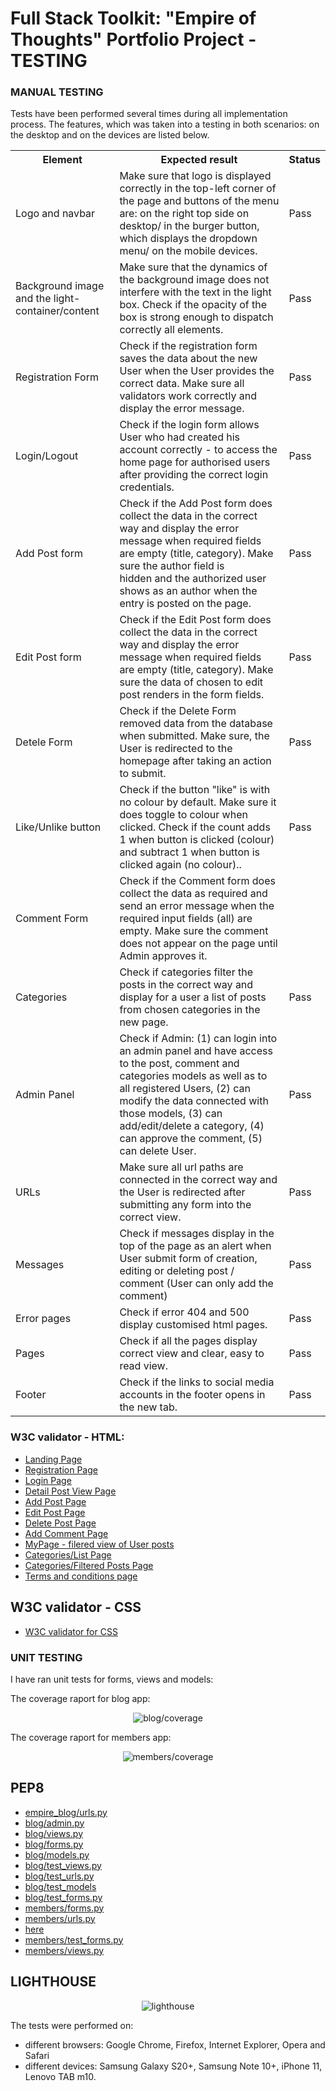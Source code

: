 # Full Stack Toolkit: "Empire of Thoughts" Portfolio Project - TESTING

<p id="welcome"></p>

### MANUAL TESTING
Tests have been performed several times during all implementation process.
The features, which was taken into a testing in both scenarios: on the desktop and on the devices are listed below.

<table>
  <tr>
    <th>Element</th>
    <th>Expected result</th>
    <th>Status</th>
  </tr>
  <tr>
    <td>Logo and navbar</td>
    <td>Make sure that logo is displayed correctly in the top-left corner of the page and buttons of the menu are: on the right top side on desktop/ in the burger button, which displays the dropdown menu/ on the mobile devices.</td>
    <td>Pass</td>
  </tr>
  <tr>
    <td>Background image and the light-container/content</td>
    <td>Make sure that the dynamics of the background image does not interfere with the text in the light box. Check if the opacity of the box is strong enough to dispatch correctly all elements.</td>
    <td>Pass</td>
  </tr>
    <tr>
    <td>Registration Form</td>
    <td>Check if the registration form saves the data about the new User when the User provides the correct data. Make sure all validators work correctly and display the error message.</td>
    <td>Pass</td>
  </tr>
    <tr>
    <td>Login/Logout</td>
    <td>Check if the login form allows User who had created his account correctly - to access the home page for authorised users after providing the correct login credentials.</td>
    <td>Pass</td>
  </tr>
    <tr>
    <td>Add Post form</td>
    <td>Check if the Add Post form does collect the data in the correct way and display the error message when required fields are empty (title, category). Make sure the author field is hidden and the authorized user shows as an author when the entry is posted on the page.</td>
    <td>Pass</td>
  </tr>
    <tr>
    <td>Edit Post form</td>
    <td>Check if the Edit Post form does collect the data in the correct way and display the error message when required fields are empty (title, category). Make sure the data of chosen to edit post renders in the form fields.</td>
    <td>Pass</td>
  </tr>
    <tr>
    <td>Detele Form</td>
    <td>Check if the Delete Form removed data from the database when submitted. Make sure, the User is redirected to the homepage after taking an action to submit.</td>
    <td>Pass</td>
  </tr>
      <tr>
    <td>Like/Unlike button</td>
    <td>Check if the button "like" is with no colour by default. Make sure it does toggle to colour when clicked. Check if the count adds 1 when button is clicked (colour) and subtract 1 when button is clicked again (no colour)..</td>
    <td>Pass</td>
  </tr>
      <tr>
    <td>Comment Form</td>
    <td>Check if the Comment form does collect the data as required and send an error message when the required input fields (all) are empty. Make sure the comment does not appear on the page until Admin approves it.</td>
  </tr>
      <tr>
    <td>Categories</td>
    <td>Check if categories filter the posts in the correct way and display for a user a list of posts from chosen categories in the new page.</td>
    <td>Pass</td>
  </tr>
      <tr>
    <td>Admin Panel</td>
    <td>Check if Admin: (1) can login into an admin panel and have access to the post, comment and categories models as well as to all registered Users, (2) can modify the data connected with those models, (3) can add/edit/delete a category, (4) can approve the comment, (5) can delete User.</td>
    <td>Pass</td>
  </tr>
        <tr>
    <td>URLs</td>
    <td>Make sure all url paths are connected in the correct way and the User is redirected after submitting any form into the correct view.</td>
    <td>Pass</td>
  </tr>
        <tr>
    <td>Messages</td>
    <td>Check if messages display in the top of the page as an alert when User submit form of creation, editing or deleting post / comment (User can only add the comment)</td>
    <td>Pass</td>
  </tr>
        <tr>
    <td>Error pages</td>
    <td>Check if error 404 and 500 display customised html pages.</td>
    <td>Pass</td>
  </tr>
          <tr>
    <td>Pages</td>
    <td>Check if all the pages display correct view and clear, easy to read view.</td>
    <td>Pass</td>
  </tr>
          <tr>
    <td>Footer</td>
    <td>Check if the links to social media accounts in the footer opens in the new tab.</td>
    <td>Pass</td>
  </tr>
</table>


### W3C validator - HTML:
- <a href="https://github.com/KlaudiaBC/FST-Project-Empire-of-Thoughts/blob/main/static/images/readme/testing/valid-html-landingp.png?raw=true">Landing Page</a>
- <a href="https://github.com/KlaudiaBC/FST-Project-Empire-of-Thoughts/blob/main/static/images/readme/testing/valid-registration.png?raw=true">Registration Page</a>
- <a href="https://github.com/KlaudiaBC/FST-Project-Empire-of-Thoughts/blob/main/static/images/readme/testing/valid-html-login.png?raw=true">Login Page</a>
- <a href="https://github.com/KlaudiaBC/FST-Project-Empire-of-Thoughts/blob/main/static/images/readme/testing/valid-html-postview.png?raw=true">Detail Post View Page</a>
- <a href="https://github.com/KlaudiaBC/FST-Project-Empire-of-Thoughts/blob/main/static/images/readme/testing/valid-add-post.png?raw=true">Add Post Page</a>
- <a href="https://github.com/KlaudiaBC/FST-Project-Empire-of-Thoughts/blob/main/static/images/readme/testing/valid-html-editpage.png?raw=true">Edit Post Page</a>
- <a href="https://github.com/KlaudiaBC/FST-Project-Empire-of-Thoughts/blob/main/static/images/readme/testing/valid-html-delete.png?raw=true">Delete Post Page</a>
- <a href="https://github.com/KlaudiaBC/FST-Project-Empire-of-Thoughts/blob/main/static/images/readme/testing/valid-add-comment.png?raw=true">Add Comment Page</a>
- <a href="https://github.com/KlaudiaBC/FST-Project-Empire-of-Thoughts/blob/main/static/images/readme/testing/valid-html-mypage.png?raw=true">MyPage - filered view of User posts</a>
- <a href="https://github.com/KlaudiaBC/FST-Project-Empire-of-Thoughts/blob/main/static/images/readme/testing/valid-html-cat-list.png?raw=true">Categories/List Page</a>
- <a href="https://github.com/KlaudiaBC/FST-Project-Empire-of-Thoughts/blob/main/static/images/readme/testing/valid-html-categories.png?raw=true">Categories/Filtered Posts Page</a>
- <a href="https://github.com/KlaudiaBC/FST-Project-Empire-of-Thoughts/blob/main/static/images/readme/testing/valid-html-terms.png?raw=true">Terms and conditions page</a>

## W3C validator - CSS
- <a href="https://github.com/KlaudiaBC/FST-Project-Empire-of-Thoughts/blob/main/static/images/readme/testing/css_validator.png?raw=true">W3C validator for CSS</a>

### UNIT TESTING
I have ran unit tests for forms, views and models:

The coverage raport for blog app:
<p align="center">
  <img src="https://github.com/KlaudiaBC/FST-Project-Empire-of-Thoughts/blob/main/static/images/readme/testing/blog-test-coverage-report.png?raw=true" alt="blog/coverage">
</p>

The coverage raport for members app:
<p align="center">
  <img src="https://github.com/KlaudiaBC/FST-Project-Empire-of-Thoughts/blob/main/static/images/readme/testing/coverage_members.png?raw=true" alt="members/coverage">
</p>


## PEP8
- <a href="https://github.com/KlaudiaBC/FST-Project-Empire-of-Thoughts/blob/main/static/images/readme/testing/pep-urls-empire.png?raw=true">empire_blog/urls.py</a>
- <a href="https://github.com/KlaudiaBC/FST-Project-Empire-of-Thoughts/blob/main/static/images/readme/testing/pep-admin-blog.png?raw=true">blog/admin.py</a>
- <a href="https://github.com/KlaudiaBC/FST-Project-Empire-of-Thoughts/blob/main/static/images/readme/testing/pep-views-blog.png?raw=true">blog/views.py</a>
- <a href="https://github.com/KlaudiaBC/FST-Project-Empire-of-Thoughts/blob/main/static/images/readme/testing/pep-forms-blog.png?raw=true">blog/forms.py</a>
- <a href="https://github.com/KlaudiaBC/FST-Project-Empire-of-Thoughts/blob/main/static/images/readme/testing/pep-models-blog.png?raw=true">blog/models.py</a>
- <a href="https://github.com/KlaudiaBC/FST-Project-Empire-of-Thoughts/blob/main/static/images/readme/testing/pep-test-views-blog.png?raw=true">blog/test_views.py</a>
- <a href="https://github.com/KlaudiaBC/FST-Project-Empire-of-Thoughts/blob/main/static/images/readme/testing/pep-test-urls-blog.png?raw=true">blog/test_urls.py</a>
- <a href="https://github.com/KlaudiaBC/FST-Project-Empire-of-Thoughts/blob/main/static/images/readme/testing/pep-test-models.png?raw=true">blog/test_models</a>
- <a href="https://github.com/KlaudiaBC/FST-Project-Empire-of-Thoughts/blob/main/static/images/readme/testing/pep-test-forms-blog.png?raw=true">blog/test_forms.py</a>
- <a href="https://github.com/KlaudiaBC/FST-Project-Empire-of-Thoughts/blob/main/static/images/readme/testing/pep-forms-members.png?raw=true">members/forms.py</a>
- <a href="https://github.com/KlaudiaBC/FST-Project-Empire-of-Thoughts/blob/main/static/images/readme/testing/pep-urls-members.png?raw=true">members/urls.py</a>
- <a href="">here</a>
- <a href="https://github.com/KlaudiaBC/FST-Project-Empire-of-Thoughts/blob/main/static/images/readme/testing/pep-test-forms-members.png?raw=true">members/test_forms.py</a>
- <a href="https://github.com/KlaudiaBC/FST-Project-Empire-of-Thoughts/blob/main/static/images/readme/testing/pep-views-members.png?raw=true">members/views.py</a>


## LIGHTHOUSE

<p align="center">
  <img src="https://github.com/KlaudiaBC/FST-Project-Empire-of-Thoughts/blob/main/static/images/readme/testing/lighthouse_desktop_home.png?raw=true" alt="lighthouse">
</p>


The tests were performed on:
- different browsers: Google Chrome, Firefox, Internet Explorer, Opera and Safari
- different devices: Samsung Galaxy S20+, Samsung Note 10+, iPhone 11, Lenovo TAB m10.
